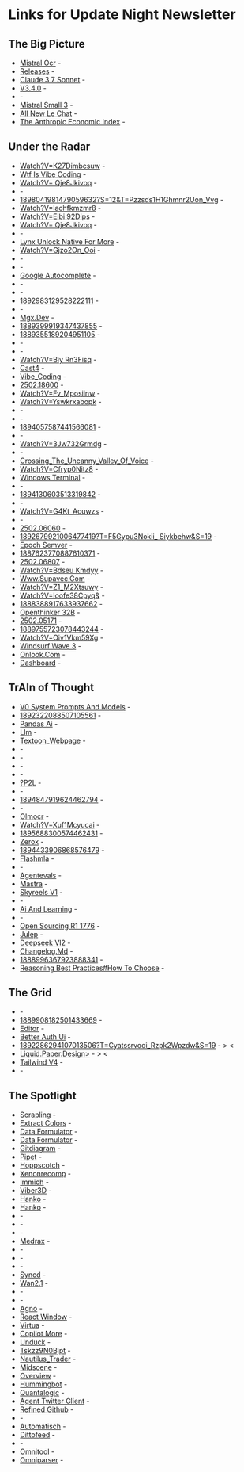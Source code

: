 # Links for Update Night Newsletter

## The Big Picture
- [Mistral Ocr](https://mistral.ai/en/news/mistral-ocr) - 
- [Releases](https://github.com/cline/cline/releases) - 
- [Claude 3 7 Sonnet](https://www.anthropic.com/news/claude-3-7-sonnet) - 
- [V3.4.0](https://github.com/cline/cline/releases/tag/v3.4.0) - 
- [](https://news.microsoft.com/source/features/innovation/microsofts-majorana-1-chip-carves-new-path-for-quantum-computing/) - 
- [Mistral Small 3](https://mistral.ai/en/news/mistral-small-3) - 
- [All New Le Chat](https://mistral.ai/en/news/all-new-le-chat) - 
- [The Anthropic Economic Index](https://www.anthropic.com/news/the-anthropic-economic-index) - 

## Under the Radar
- [Watch?V=K27Dimbcsuw](https://www.youtube.com/watch?v=K27diMbCsuw) - 
- [Wtf Is Vibe Coding](https://updatenight.com/p/wtf-is-vibe-coding) - 
- [Watch?V= Qje8Jkivoq](https://www.youtube.com/watch?v=-qjE8JkIVoQ) - 
- [](https://eieio.games/blog/running-pong-in-240-browser-tabs/) - 
- [1898041981479059632?S=12&T=Pzzsds1H1Ghmnr2Uon_Vvg](https://x.com/jaredpalmer/status/1898041981479059632?s=12&t=pZzSds1H1gHmNR2uoN_Vvg) - 
- [Watch?V=Iachfkmzmr8](https://www.youtube.com/watch?v=IACHfKmZMr8) - 
- [Watch?V=Eibi 92Dips](https://www.youtube.com/watch?v=EiBi-92DIps) - 
- [Watch?V= Qje8Jkivoq](https://www.youtube.com/watch?v=-qjE8JkIVoQ) - 
- [](https://lynxjs.org/) - 
- [Lynx Unlock Native For More](https://lynxjs.org/blog/lynx-unlock-native-for-more) - 
- [Watch?V=Gjzo2On_Ooi](https://www.youtube.com/watch?v=GjZo2On_oOI) - 
- [](https://rork.app/) - 
- [](https://www.prompt-kit.com/) - 
- [Google Autocomplete](https://craft.mxkaske.dev/post/google-autocomplete) - 
- [](https://rosencharts.com/) - 
- [](https://react-explorer.com/) - 
- [1892983129528222111](https://x.com/GenReasoning/status/1892983129528222111) - 
- [](https://gr.inc/) - 
- [Mgx.Dev](https://mgx.dev) - 
- [1889399919347437855](https://x.com/bbssppllvv/status/1889399919347437855) - 
- [1889355189204951105](https://x.com/CameronFoxly/status/1889355189204951105) - 
- [](https://www.activepieces.com/) - 
- [](https://eyes.mit.edu/) - 
- [Watch?V=Biy Rn3Fisq](https://www.youtube.com/watch?v=bIy-RN3FIsQ) - 
- [Cast4](https://sites.google.com/view/cast4) - 
- [Vibe_Coding](https://en.wikipedia.org/wiki/Vibe_coding) - 
- [2502.18600](https://arxiv.org/abs/2502.18600) - 
- [Watch?V=Fv_Mposiinw](https://www.youtube.com/watch?v=fv_MPosiINw) - 
- [Watch?V=Yswkrxabopk](https://www.youtube.com/watch?v=YsWKrxAbopk) - 
- [](https://crystal-lang.org/) - 
- [](https://civet.dev/) - 
- [1894057587441566081](https://x.com/ggerganov/status/1894057587441566081) - 
- [](https://www.reddit.com/r/youtube/comments/1j2ec76/ublock_origin_is_gone/) - 
- [Watch?V=3Jw732Grmdg](https://www.youtube.com/watch?v=3JW732GrMdg) - 
- [](https://kibty.town/blog/todesktop/) - 
- [Crossing_The_Uncanny_Valley_Of_Voice](https://www.sesame.com/research/crossing_the_uncanny_valley_of_voice) - 
- [Watch?V=Cfryp0Nitz8](https://www.youtube.com/watch?v=cfRYp0nItZ8) - 
- [Windows Terminal](https://www.warp.dev/windows-terminal) - 
- [](https://blog.google/technology/developers/gemini-code-assist-free/) - 
- [1894130603513319842](https://x.com/Alibaba_Qwen/status/1894130603513319842) - 
- [](https://ragflow.io/) - 
- [Watch?V=G4Kt_Aouwzs](https://www.youtube.com/watch?v=G4kt_AouWZs) - 
- [](https://docs.postgrest.org/en/v12/) - 
- [2502.06060](https://www.alphaxiv.org/abs/2502.06060) - 
- [1892679921006477419?T=F5Gypu3Nokii_ Siykbehw&S=19](https://fixupx.com/CultureCrave/status/1892679921006477419?t=f5GyPu3nOkII_-siYKBEhw&s=19) - 
- [Epoch Semver](https://antfu.me/posts/epoch-semver) - 
- [1887623770887610371](https://x.com/CerebrasSystems/status/1887623770887610371) - 
- [2502.06807](https://arxiv.org/abs/2502.06807) - 
- [Watch?V=Bdseu Kmdyy](https://www.youtube.com/watch?v=BDseU-kmDYY) - 
- [Www.Supavec.Com](https://www.supavec.com) - 
- [Watch?V=Z1_M2Xtsuwy](https://www.youtube.com/watch?v=Z1_M2XtsUwY) - 
- [Watch?V=Ioofe38Cpyq&](https://www.youtube.com/watch?v=IOOfE38cpYQ&) - 
- [1888388917633937662](https://x.com/cline/status/1888388917633937662) - 
- [Openthinker 32B](https://huggingface.co/open-thoughts/OpenThinker-32B) - 
- [2502.05171](https://arxiv.org/abs/2502.05171) - 
- [1889755723078443244](https://x.com/sama/status/1889755723078443244) - 
- [Watch?V=Oiv1Vkm59Xg](https://www.youtube.com/watch?v=OIV1vKm59Xg) - 
- [Windsurf Wave 3](https://codeium.com/blog/windsurf-wave-3) - 
- [Onlook.Com](https://onlook.com) - 
- [Dashboard](https://dizzy.systems/editor/dashboard) - 

## TrAIn of Thought
- [V0 System Prompts And Models](https://github.com/x1xhlol/v0-system-prompts-and-models) - 
- [1892322088507105561](https://x.com/windsurf_ai/status/1892322088507105561) - 
- [Pandas Ai](https://github.com/sinaptik-ai/pandas-ai) - 
- [Llm](https://bbycroft.net/llm) - 
- [Textoon_Webpage](https://human3daigc.github.io/Textoon_webpage) - 
- [](https://blog.google/products/search/ai-mode-search/) - 
- [](https://saiyan-world.github.io/goku/) - 
- [](https://aim-uofa.github.io/Diception/) - 
- [](https://tiger-ai-lab.github.io/TheoremExplainAgent/) - 
- [?P2L](https://lmarena.ai/?p2l) - 
- [](https://chat.inceptionlabs.ai/) - 
- [1894847919624462794](https://x.com/InceptionAILabs/status/1894847919624462794) - 
- [](https://www.reuters.com/technology/artificial-intelligence/deepseek-rushes-launch-new-ai-model-china-goes-all-2025-02-25/) - 
- [Olmocr](https://github.com/allenai/olmocr) - 
- [Watch?V=Xuf1Mcyucai](https://www.youtube.com/watch?v=xuf1mcYuCaI) - 
- [1895688300574462431](https://x.com/deepseek_ai/status/1895688300574462431) - 
- [Zerox](https://github.com/getomni-ai/zerox) - 
- [1894433906868576479](https://x.com/windsurf_ai/status/1894433906868576479) - 
- [Flashmla](https://github.com/deepseek-ai/FlashMLA) - 
- [](https://convergence.ai/) - 
- [Agentevals](https://github.com/langchain-ai/agentevals) - 
- [Mastra](https://github.com/mastra-ai/mastra) - 
- [Skyreels V1](https://github.com/SkyworkAI/SkyReels-V1) - 
- [](https://research.google/blog/accelerating-scientific-breakthroughs-with-an-ai-co-scientist/) - 
- [Ai And Learning](https://nmn.gl/blog/ai-and-learning) - 
- [](https://getleon.ai/) - 
- [Open Sourcing R1 1776](https://www.perplexity.ai/hub/blog/open-sourcing-r1-1776) - 
- [Julep](https://github.com/julep-ai/julep) - 
- [Deepseek Vl2](https://github.com/deepseek-ai/DeepSeek-VL2) - 
- [Changelog.Md](https://github.com/RooVetGit/Roo-Code/blob/main/CHANGELOG.md) - 
- [1888996367923888341](https://x.com/ZyphraAI/status/1888996367923888341) - 
- [Reasoning Best Practices#How To Choose](https://platform.openai.com/docs/guides/reasoning-best-practices#how-to-choose) - 

## The Grid
- [](https://primeui.com/) - 
- [1889908182501433669](https://x.com/eddybuild/status/1889908182501433669) - 
- [Editor](https://www.kibo-ui.com/components/editor) - 
- [Better Auth Ui](https://github.com/daveyplate/better-auth-ui) - 
- [1892286294107013506?T=Cyatssrvooi_Rzpk2Wpzdw&S=19](https://x.com/sdothaney/status/1892286294107013506?t=cYaTSsrVooI_RZPk2WPzDw&s=19) - > <
- [Liquid.Paper.Design>](https://liquid.paper.design>) - > <
- [Tailwind V4](https://ui.shadcn.com/docs/tailwind-v4) - 
- [](https://next.jqueryscript.net/shadcn-ui/shadcn-ui-builder/) - 

## The Spotlight
- [Scrapling](https://github.com/D4Vinci/Scrapling) - 
- [Extract Colors](https://github.com/Namide/extract-colors) - 
- [Data Formulator](https://github.com/microsoft/data-formulator) - 
- [Data Formulator](https://github.com/microsoft/data-formulator) - 
- [Gitdiagram](https://github.com/ahmedkhaleel2004/gitdiagram) - 
- [Pipet](https://github.com/bjesus/pipet) - 
- [Hoppscotch](https://github.com/hoppscotch/hoppscotch) - 
- [Xenonrecomp](https://github.com/hedge-dev/XenonRecomp) - 
- [Immich](https://github.com/immich-app/immich) - 
- [Viber3D](https://github.com/instructa/viber3d) - 
- [Hanko](https://github.com/teamhanko/hanko) - 
- [Hanko](https://github.com/teamhanko/hanko) - 
- [](https://igl-hkust.github.io/das/) - 
- [](https://qwenlm.github.io/blog/qwq-32b/) - 
- [](https://omnihuman-lab.github.io/) - 
- [Medrax](https://github.com/bowang-lab/MedRAX) - 
- [](https://bujiazi.github.io/light-a-video.github.io/) - 
- [](https://agentlaboratory.github.io/) - 
- [](https://mobius-diffusion.github.io/) - 
- [Syncd](https://github.com/nupurkmr9/syncd) - 
- [Wan2.1](https://github.com/Wan-Video/Wan2.1) - 
- [](https://art-msra.github.io/) - 
- [](https://riflex-video.github.io/) - 
- [Agno](https://github.com/agno-agi/agno) - 
- [React Window](https://github.com/bvaughn/react-window) - 
- [Virtua](https://github.com/inokawa/virtua) - 
- [Copilot More](https://github.com/jjleng/copilot-more) - 
- [Unduck](https://github.com/t3dotgg/unduck) - 
- [Tskzz9N0Bjpt](https://www.githubstatus.com/incidents/tskzz9n0bjpt) - 
- [Nautilus_Trader](https://github.com/nautechsystems/nautilus_trader) - 
- [Midscene](https://github.com/web-infra-dev/midscene) - 
- [Overview](https://docs.anthropic.com/en/docs/agents-and-tools/claude-code/overview) - 
- [Hummingbot](https://github.com/hummingbot/hummingbot) - 
- [Quantalogic](https://github.com/quantalogic/quantalogic) - 
- [Agent Twitter Client](https://github.com/elizaOS/agent-twitter-client) - 
- [Refined Github](https://github.com/refined-github/refined-github) - 
- [](https://phantom-video.github.io/Phantom/) - 
- [Automatisch](https://github.com/automatisch/automatisch) - 
- [Dittofeed](https://github.com/dittofeed/dittofeed) - 
- [](https://block.github.io/goose/) - 
- [Omnitool](https://github.com/microsoft/OmniParser/tree/master/omnitool) - 
- [Omniparser](https://github.com/microsoft/OmniParser) - 
